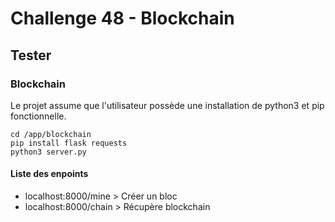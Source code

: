 # Challenge 48 - Blockchain

## Tester

### Blockchain

Le projet assume que l'utilisateur possède une installation de python3 et pip fonctionnelle.
```
cd /app/blockchain
pip install flask requests
python3 server.py
```

#### Liste des enpoints

* localhost:8000/mine > Créer un bloc
* localhost:8000/chain > Récupère blockchain
